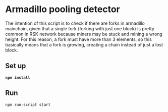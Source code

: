 
# Armadillo pooling detector
The intention of this script is to check if there are forks in armadillo mainchain, given that a single fork (forking with just one block) is pretty common in RSK network because miners may be stuck and mining a wrong height.
For this reason, a fork must have more than 3 elements, so this basically means that a fork is growing, creating a chain instead of just a lost block.

## Set up
**``npm install``**

## Run
``npm run-script start``
